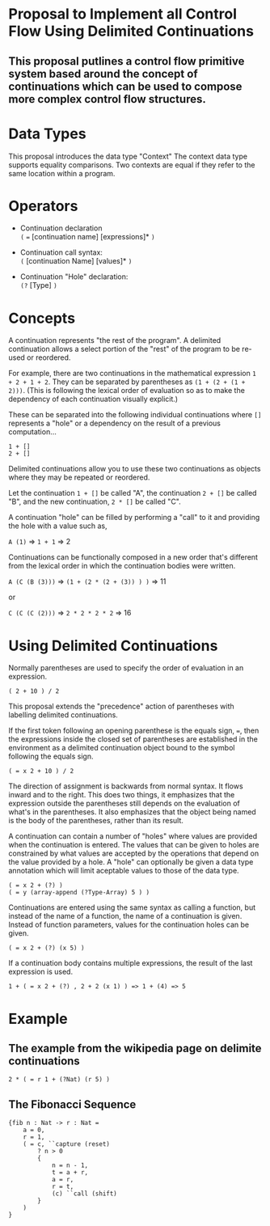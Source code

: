 Proposal to Implement all Control Flow Using Delimited Continuations
===

This proposal putlines a control flow primitive system based around the concept of continuations which can be used to compose more complex control flow structures.
---

# Data Types

This proposal introduces the data type "Context"
The context data type supports equality comparisons.
Two contexts are equal if they refer to the same location within a program.

# Operators

* Continuation declaration \
`(` `=` [continuation name] [expressions]* `)`

* Continuation call syntax:\
`(` [continuation Name] [values]* `)`

* Continuation "Hole" declaration:\
 `(?` [Type] `)`

# Concepts
A continuation represents "the rest of the program". A delimited continuation allows a select portion of the "rest" of the program to be re-used or reordered.

For example, there are two continuations in the mathematical expression `1 + 2 + 1 + 2`. They can be separated by parentheses as `(1 + (2 + (1 + 2)))`. (This is following the lexical order of evaluation so as to make the dependency of each continuation visually explicit.)

These can be separated into the following individual continuations where `[]` represents a "hole" or a dependency on the result of a previous computation...

`1 + []`\
`2 + []`

Delimited continuations allow you to use these two continuations as objects where they may be repeated or reordered.

Let the continuation `1 + []` be called "A", the continuation `2 + []` be called "B", and the new continuation, `2 * []` be called "C".

A continuation "hole" can be filled by performing a "call" to it and providing the hole with a value such as, 


`A (1)` => `1 + 1` => 2

Continuations can be functionally composed in a new order that's different from the lexical order in which the continuation bodies were written.

`A (C (B (3)))` => `(1 + (2 * (2 + (3)) ) )` => 11

or 

`C (C (C (2)))` => `2 * 2 * 2 * 2` => 16

# Using Delimited Continuations

Normally parentheses are used to specify the order of evaluation in an expression.

	( 2 + 10 ) / 2

This proposal extends the "precedence" action of parentheses with labelling delimited continuations.

If the first token following an opening parenthese is the equals sign, `=`, then the expressions inside the closed set of parentheses are established in the environment as a delimited continuation object bound to the symbol following the equals sign.

	( = x 2 + 10 ) / 2

The direction of assignment is backwards from normal syntax. It flows inward and to the right. This does two things, it emphasizes that the expression outside the parentheses still depends on the evaluation of what's in the parentheses. It also emphasizes that the object being named is the body of the parentheses, rather than its result.

A continuation can contain a number of "holes" where values are provided when the continuation is entered. The values that can be given to holes are constrained by what values are accepted by the operations that depend on the value provided by a hole. A "hole" can optionally be given a data type annotation which will limit aceptable values to those of the data type.

	( = x 2 + (?) )
	( = y (array-append (?Type-Array) 5 ) )

Continuations are entered using the same syntax as calling a function, but instead of the name of a function, the name of a continuation is given. Instead of function parameters, values for the continuation holes can be given. 

	( = x 2 + (?) (x 5) )

If a continuation body contains multiple expressions, the result of the last expression is used.

	1 + ( = x 2 + (?) , 2 + 2 (x 1) ) => 1 + (4) => 5

# Example

## The example from the wikipedia page on delimite continuations

	2 * ( = r 1 + (?Nat) (r 5) )

## The Fibonacci Sequence
	{fib n : Nat -> r : Nat =
		a = 0, 
		r = 1,
		( = c, ``capture (reset)
			? n > 0
			{
				n = n - 1,
				t = a + r,
				a = r,
				r = t,
				(c) ``call (shift)
			}
		)
	}
